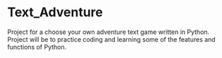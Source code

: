 # Text_Adventure
Project for a choose your own adventure text game written in Python.
Project will be to practice coding and learning some of the features and functions of Python.
